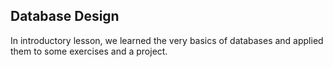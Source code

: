 <h2> Database Design </h2>

In introductory lesson, we learned the very basics of databases and applied them to some exercises and a project.
